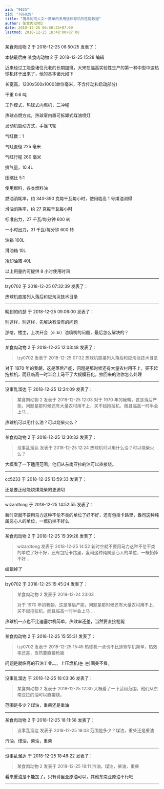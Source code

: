 ```yaml
---
aid: "9025"
zid: "786829"
title: "简单的同人文～简单的多用途热球机的性能数据"
author: 某食肉动物2
date: 2018-12-25 06:50:25+07:00
lastmod: 2018-12-25 18:48:00+07:00
---
```


某食肉动物 2 于 2018-12-25 06:50:25 发表了：

本帖最后由 某食肉动物 2 于 2018-12-25 15:28 编辑

近来经过工能委诸位元老的长期加班，大宋在临高实验性生产的第一种中型中速热球机终于出来了，他的基本诸元如下

长宽高，1200x500x1000(单位毫米，不含传动和启动部分)

干重 0.6 吨

工作模式，热球式内燃机，二冲程

热球点燃方式，热球室内置可拆卸式煤油喷灯

发动机启动方式，手摇飞轮

气缸数：1

气缸直径 225 毫米

气缸行程 260 毫米

排气量，10.4L

压缩比 5:1

使用燃料，各类燃料油

燃油消耗率，约 340-390 克每千瓦每小时，使用临高 1 号煤油测得

滑油消耗率，约 27 克每千瓦每小时

标准出力，27 千瓦/每分钟 600 转

一小时出力，31 千瓦/每分钟 600 转

油箱 100L

滑油箱 10L

冷却油箱 40L

以上用量约可提供 8 小时使用时间

---

lzy0702 于 2018-12-25 07:32:39 发表了：

热球机直接列入落后和应淘汰技术目录

---

晚到的约瑟 于 2018-12-25 09:06:00 发表了：

别这样，别这样，先解决有没有的问题

那啥，楼主，上次开会（si bi）油喷嘴的问题，最后怎么解决的？

---

某食肉动物 2 于 2018-12-25 12:03:48 发表了：

> lzy0702 发表于 2018-12-25 07:32 热球机直接列入落后和应淘汰技术目录

对于 1970 年的我朝，这是落后产能，问题是那时候还有大量农村用不上，买不起拖拉机，而且临高一时半会上马不了大规模石化，拉回来的油你怎么处理

---

没事乱溜达 于 2018-12-25 12:24:09 发表了：

> 某食肉动物 2 发表于 2018-12-25 12:03 对于 1970 年的我朝，这是落后产能，问题是那时候还有大量农村用不上，买不起拖拉机，而且临高一时半会上马 ...

热球机可以用什么油？可以烧柴火么？

---

某食肉动物 2 于 2018-12-25 12:30:32 发表了：

> 没事乱溜达 发表于 2018-12-25 12:24 热球机可以用什么油？可以烧柴火么？

大概看了一下适用范围，他们从东南亚拉的油可以直接烧。

---

cc5233 于 2018-12-25 13:59:33 发表了：

还是要正经能烧煤烧柴的更迫切

---

wizardtong 于 2018-12-25 14:52:55 发表了：

新时空就不要用马力这种不伦不类的单位了好不好，还有包括卡路里，盎司这种纯属恶心人的单位，一概扔掉不好么

---

某食肉动物 2 于 2018-12-25 15:39:28 发表了：

> wizardtong 发表于 2018-12-25 14:52 新时空就不要用马力这种不伦不类的单位了好不好，还有包括卡路里，盎司这种纯属恶心人的单位，一概扔掉不好 ...

编辑掉了

---

lzy0702 于 2018-12-25 15:45:24 发表了：

> 某食肉动物 2 发表于 2018-12-24 23:03
>
> 对于 1970 年的我朝，这是落后产能，问题是那时候还有大量农村用不上，买不起拖拉机，而且临高一时半会上马 ...

热球机一点也不比迪塞尔机简单，热效率还差，当然要直接枪毙

---

某食肉动物 2 于 2018-12-25 15:55:31 发表了：

> lzy0702 发表于 2018-12-25 15:45 热球机一点也不比迪塞尔机简单，热效率还差，当然要直接枪毙

问题是就临高的石油工业。。。上压燃机(눈\_눈)画美不看。

---

没事乱溜达 于 2018-12-25 18:03:36 发表了：

> 某食肉动物 2 发表于 2018-12-25 12:30 大概看了一下适用范围，他们从东南亚拉的油可以直接烧。

范围是多少？煤油，重柴还是重油

---

某食肉动物 2 于 2018-12-25 18:11:58 发表了：

> 没事乱溜达 发表于 2018-12-25 18:03 范围是多少？煤油，重柴还是重油

汽油，煤油，柴油，重柴

---

没事乱溜达 于 2018-12-25 18:48:22 发表了：

> 某食肉动物 2 发表于 2018-12-25 18:11 汽油，煤油，柴油，重柴

看来重油是不能加了。只有诗里亚原油可以，其他东南亚原油不行吧

---

